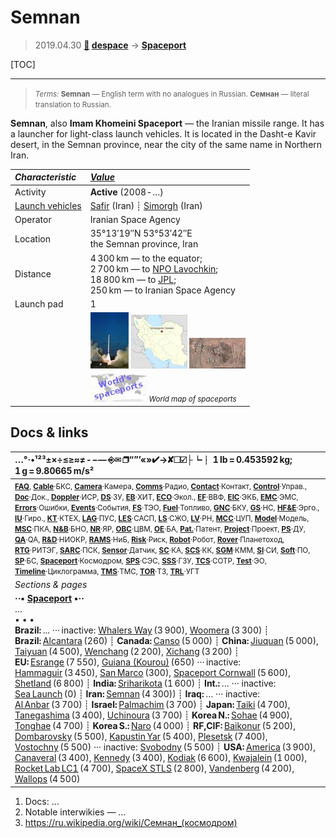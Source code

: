 # Semnan
> 2019.04.30 **[🚀](../index/index.md) [despace](index.md)** → **[Spaceport](spaceport.md)**

[TOC]

---

> <small>*Terms:* **Semnan** — English term with no analogues in Russian. **Семнан** — literal translation to Russian.</small>

**Semnan**, also **Imam Khomeini Spaceport** — the Iranian missile range. It has a launcher for light-class launch vehicles. It is located in the Dasht-e Kavir desert, in the Semnan province, near the city of the same name in Northern Iran.

|*Characteristic*|*[Value](si.md)*|
|:--|:--|
| Activity  |**Active** (2008 ‑ …)  |
| [Launch vehicles](lv.md)  | [Safir](safir.md) (Iran) ┊ [Simorgh](simorgh.md) (Iran)  |
| Operator  | Iranian Space Agency |
| Location  | 35°13′19″N 53°53′42″E<br> the Semnan province, Iran  |
| Distance  | 4 300 km — to the equator;<br> 2 700 km — to [NPO Lavochkin](zz_lav.md);<br> 18 800 km — to [JPL](zz_jpl.md);<br> 250 km — to Iranian Space Agency  |
| Launch pad  | 1  |
|| [![](f/spaceport/semnan/pic1_thumb.jpg)](f/spaceport/semnan/pic1.jpg)  [![](f/spaceport/semnan/map1_thumb.jpg)](f/spaceport/semnan/map1.png)   [![](f/spaceport/semnan/map2_thumb.jpg)](f/spaceport/semnan/map2.jpg)  |
|| [![](f/spaceport/map_world_spaceport_location_thumb.jpg)](f/spaceport/map_world_spaceport_location.jpg) <small>*World map of spaceports*</small>  |



<p style="page-break-after:always"> </p>

## Docs & links
|…°·•¹²³±×÷≤≥≈≠ ‑ −— ⎆✉ ❐“”’«»✔→✘☐☑├┕┆ 1 lb = 0.453592 kg; 1 g = 9.80665 m/s²|
|:--|
|<small>**[FAQ](faq.md)**, **[Cable](cable.md)**·БКС, **[Camera](camera.md)**·Камера, **[Comms](comms.md)**·Радио, **[Contact](contact.md)**·Контакт, **[Control](control.md)**·Управ., **[Doc](doc.md)**·Док., **[Doppler](doppler.md)**·ИСР, **[DS](ds.md)**·ЗУ, **[EB](eb.md)**·ХИТ, **[ECO](ecology.md)**·Экол., **[EF](ef.md)**·ВВФ, **[ElC](elc.md)**·ЭКБ, **[EMC](emc.md)**·ЭМС, **[Errors](error.md)**·Ошибки, **[Events](event.md)**·События, **[FS](fs.md)**·ТЭО, **[Fuel](fuel.md)**·Топливо, **[GNC](gnc.md)**·БКУ, **[GS](scs.md)**·НС, **[HF&E](hfe.md)**·Эрго., **[IU](iu.md)**·Гиро., **[KT](kt.md)**·КТЕХ, **[LAG](lag.md)**·ПУC, **[LES](les.md)**·САСП, **[LS](ls.md)**·СЖО, **[LV](lv.md)**·РН, **[MCC](mcc.md)**·ЦУП, **[Model](model.md)**·Модель, **[MSC](sc.md)**·ПКА, **[N&B](nnb.md)**·БНО, **[NR](nr.md)**·ЯР, **[OBC](obc.md)**·ЦВМ, **[OE](oe.md)**·БА, **[Pat.](патент.md)**·Патент, **[Project](project.md)**·Проект, **[PS](ps.md)**·ДУ, **[QA](quality.md)**·QA, **[R&D](rnd.md)**·НИОКР, **[RAMS](rams.md)**·НиБ, **[Risk](risk.md)**·Риск, **[Robot](robotics.md)**·Робот, **[Rover](rover.md)**·Планетоход, **[RTG](rtg.md)**·РИТЭГ, **[SARC](sarc.md)**·ПСК, **[Sensor](sensor.md)**·Датчик, **[SC](sc.md)**·КА, **[SCS](scs.md)**·КК, **[SGM](sgm.md)**·КММ, **[SI](si.md)**·СИ, **[Soft](soft.md)**·ПО, **[SP](sp.md)**·БС, **[Spaceport](spaceport.md)**·Космодром, **[SPS](sps.md)**·СЭС, **[SSS](sss.md)**·ГЗУ, **[TCS](tcs.md)**·СОТР, **[Test](test.md)**·ЭО, **[Timeline](timeline.md)**·Циклограмма, **[TMS](tms.md)**·ТМС, **[TOR](tor.md)**·ТЗ, **[TRL](trl.md)**·УГТ</small>|
|*Sections & pages*|
|**··• [Spaceport](spaceport.md) •··**<br> … <br>• • •<br> **Brazil:** ... ··· inactive: [Whalers Way](whalers_way.md) (3 900), [Woomera](woomera.md) (3 300) ┊ **Brazil:** [Alcantara](alcantara.md) (260) ┊ **Canada:** [Canso](canso.md) (5 000) ┊ **China:** [Jiuquan](jiuquan.md) (5 000), [Taiyuan](taiyuan.md) (4 500), [Wenchang](wenchang.md) (2 200), [Xichang](xichang.md) (3 200) ┊ **EU:** [Esrange](esrange.md) (7 550), [Guiana (Kourou)](kourou.md) (650) ··· inactive: [Hammaguir](hammaguir.md) (3 450), [San Marco](san_marco.md) (300), [Spaceport Cornwall](sp_cornwall.md) (5 600), [Shetland](shetland_sc.md) (6 800) ┊ **India:** [Sriharikota](sriharikota.md) (1 600) ┊ **Int.:** … ··· inactive: [Sea Launch](sea_launch.md) (0) ┊ **Iran:** [Semnan](semnan.md) (4 300)) ┊ **Iraq:** … ··· inactive: [Al Anbar](al_anbar.md) (3 700) ┊ **Israel:** [Palmachim](palmachim.md) (3 700) ┊ **Japan:** [Taiki](taiki.md) (4 700), [Tanegashima](tanegashima.md) (3 400), [Uchinoura](uchinoura.md) (3 700) ┊ **Korea N.:** [Sohae](sohae.md) (4 900), [Tonghae](tonghae.md) (4 700) ┊ **Korea S.:** [Naro](naro.md) (4 000) ┊ **RF,CIF:** [Baikonur](baikonur.md) (5 200), [Dombarovsky](dombarovsky.md) (5 500), [Kapustin Yar](kapustin_yar.md) (5 400), [Plesetsk](plesetsk.md) (7 400), [Vostochny](vostochny.md) (5 500) ··· inactive: [Svobodny](svobodny.md) (5 500) ┊ **USA:** [America](america.md) (3 900), [Canaveral](canaveral.md) (3 400), [Kennedy](kennedy.md) (3 400), [Kodiak](kodiak.md) (6 600), [Kwajalein](kwajalein.md) (1 000), [Rocket Lab LC1](rocket_lab_lc1.md) (4 700), [SpaceX STLS](spacex_stls.md) (2 800), [Vandenberg](vandenberg.md) (4 200), [Wallops](wallops.md) (4 500)|

   1. Docs: …
   1. Notable interwikies — …
   1. <https://ru.wikipedia.org/wiki/Семнан_(космодром)>

